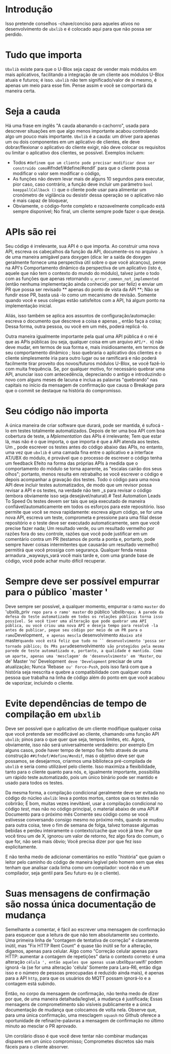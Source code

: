 # Introdução
Isso pretende conselhos -chave/conciso para aqueles ativos no desenvolvimento de `ubxlib` e é colocado aqui para que não possa ser perdido.

# Tudo que importa
`Ubxlib` existe para que o U-Blox seja capaz de vender mais módulos em mais aplicativos, facilitando a integração de um cliente aos módulos U-Blox atuais e futuros; é isso. `ubxlib` não tem significado/valor de si mesmo, é apenas um meio para esse fim. Pense assim e você se comportará da maneira certa. 

 # Seja a cauda 
 Há uma frase em inglês "A cauda abanando o cachorro", usada para descrever situações em que algo menos importante acabou controlando algo um pouco mais importante. `Ubxlib` é a cauda: um driver para apenas um ou dois componentes em um aplicativo de clientes, ele deve dobrar/flexionar o aplicativo do cliente exigir, não deve colocar os requisitos ou limitar o aplicativo dos clientes, se possível. Exemplos incluem:
- Todos `#definem que um cliente pode precisar modificar deve ser construído como`#ifndef/#define/#endif` para que o cliente possa modificar o valor sem modificar o código, 
 - As funções não devem levar mais de alguns 10 segundos para executar, pior caso, caso contrário, a função deve incluir um parâmetro `bool keeppallCallback ()` que o cliente pode usar para alimentar um cronômetro de vigilância ou desistir dessa operação se o aplicativo não é mais capaz de bloquear, 
 - Obviamente, o código-fonte completo e razoavelmente complicado está sempre disponível; No final, um cliente sempre pode fazer o que deseja. 

 # APIs são rei 
 Seu código é irrelevante, sua API é o que importa. Ao construir uma nova API, escreva os cabeçalhos da função da API, documente-os no arquivo `.h` de uma maneira amigável para doxygen (dica: ler a saída de doxygen geralmente fornece uma perspectiva útil sobre o que você alcançou), pense na API's Comportamento dinâmico da perspectiva de um aplicativo (isto é, aquele que não tem o contexto do mundo do módulo), talvez junte o todo com as funções que apenas retornando `u_error_common_not_implemented` (então nenhuma implementação ainda conhecido por ser feliz) e enviar um PR que possa ser revisado ** apenas do ponto de vista da API **; Não se fundir esse PR, basta usá -lo como um mecanismo de revisão. Somente quando você e seus colegas estão satisfeitos com a API, há algum ponto na implementação inicial. 

 Aliás, isso também se aplica aos assuntos de configuração/automação: escreva o documento que descreve a coisa e apenas _ então faça a coisa; Dessa forma, outra pessoa, ou você em um mês, poderá replicá -lo. 

 Outra maneira igualmente importante pela qual uma API pública é o rei é que as APIs públicas (ou seja, qualquer coisa em um arquivo `API/*. H`) não deve mudar, em termos de sua forma e, mais insidiosamente, em termos de seu comportamento dinâmico ; Isso quebraria o aplicativo dos clientes e o cliente simplesmente iria para outro lugar ou se ramificará e não poderá facilmente tirar proveito dos novos/futuros módulos U-Blox, se você fazê-lo com muita frequência. Se, por qualquer motivo, for necessário quebrar uma API, anunciar isso com antecedência, depreciando o antigo e introduzindo o novo com alguns meses de lacuna e inclua as palavras "quebrando" nas capitais no início da mensagem de confirmação que causa o Breakage para que o commit se destaque na história do compromisso. 

 # Seu código não importa 
 A única maneira de criar software que durará, pode ser mantida, é sufocá -lo em testes totalmente automatizados. Depois de ter uma boa API com boa cobertura de teste, a _Mplementation_ das APIs é irrelevante; Tem que estar lá, mas não é o que importa, o que importa é que a API atenda aos testes. Um _ pode escrever os testes antes do código abaixo das APIs, no entanto, uma vez que `ubxlib` é uma camada fina entre o aplicativo e a interface AT/UBX do módulo, é provável que o processo de escrever o código tenha um feedback Efeito na forma das próprias APIs à medida que o comportamento do módulo se torna aparente, as "escalas cairão dos seus olhos"; portanto, menos resulta em retrabalho se você escrever o código e depois acompanhar a gravação dos testes. Todo o código para uma nova API deve incluir testes automatizados, de modo que um revisor possa revisar a API e os testes, na verdade não tem _s para revisar o código (embora obviamente isso seja desejável/natural).# Test Automation Leads To Speed
Os testes devem ser tais que seja executado de maneira confiável/automaticamente em todos os esforços para este repositório. Isso permite que você se mova rapidamente: escreva algum código, se for uma nova API, escreva um teste, comprometa e pressione para uma filial desse repositório e o teste deve ser executado automaticamente, sem que você precise fazer nada; Um resultado verde, ou um resultado vermelho por razões fora do seu controle, razões que você pode justificar em um comentário contra um PR (testamos de ponta a ponta e, portanto, pode sempre haver coisas intermitentes que causarão um resultado vermelho) permitirá que você prossiga com segurança. Qualquer fenda nessa armadura _wayways_vará você mais tarde e, com uma grande base de código, você pode achar muito difícil recuperar. 

 # Sempre deve ser possível empurrar para o público `master ' 
 Deve sempre ser possível, a qualquer momento, empurrar o ramo `master` do 'ubxlib_priv` repo para o ramo' master` do público 'ubxlib` repo; A parede da defesa do teste automatizado em todos os relações públicas torna isso possível. Se você tiver uma alteração que pode quebrar uma API pública, ou você criou uma nova API e deseja tempo para resolvê -la antes de publicar, pegue seu código por meio de um PR para o ramo `Development`, e apenas mescla` desenvolvimento `Abaixo até` master` quando você está feliz que tudo no `` desenvolvimento 'possa ser tornado público; Os PRs para `desenvolvimento` são protegidos pela mesma parede de teste automatizado e, portanto, a qualidade é mantida. Como um aparte, apenas uma 'mesclagem' de 'desenvolvimento' em 'Master`, ou de' Master 'no' Development` deve 'Development` precisar de uma atualização; Nunca 'Rebase` ou' Force-Push`, pois isso fará com que a história seja reescrita e quebre a compatibilidade com qualquer outra pessoa que trabalha na linha de código além do ponto em que você acabou de vaporizar, incluindo o cliente. 

 # Evite dependências de tempo de compilação em `ubxlib` 
 Deve ser possível que o aplicativo de um cliente modifique qualquer coisa que você pretenda ser modificável ao cliente, chamando uma função API `ubxlib`; pinos para o que quer que seja, tempos limites, etc. Agora, obviamente, isso não será universalmente verdadeiro: por exemplo Em alguns casos, pode haver tempo de tempo fixo feito através de uma construção `##ifndef/#define/#endif`, mas o objetivo deve ser que possamos, se desejarmos, criarmos uma biblioteca pré-compilada de` ubxlib` e seria como utilizável pelo cliente. Isso maximiza a flexibilidade, tanto para o cliente quanto para nós, e, igualmente importante, possibilita um rápido teste automatizado, pois um único binário pode ser mantido e usado para todos os testes. 

 Da mesma forma, a compilação condicional geralmente deve ser evitada no código do núcleo `ubxlib`: leva a pontos mortos, cantos que os testes não cobrirão; É bom, muitas vezes inevitável, usar a compilação condicional no código _test_, mas não no código principal, o material abaixo de uma API.# Documento para o próximo mês 
 Comente seu código como se você estivesse conversando consigo mesmo no próximo mês, quando se mudou para outra coisa, teve o fim de semana de folga, talvez tomasse algumas bebidas e perdeu inteiramente o contexto/cache que você já teve. Por que você tirou um de X, ignorou um valor de retorno, fez algo fora do comum, o que for, não será mais óbvio; Você precisa dizer por que fez isso explicitamente. 

 E não tenha medo de adicionar comentários no estilo "história" que guiam o leitor pelo caminho do código de maneira legível pelo homem sem que eles tenham que analisar cada linha como um compilador: você não é um compilador, seja gentil para Seu futuro eu (e o cliente). 

 # Suas mensagens de confirmação são nossa única documentação de mudança 
 Semelhante a comentar, é fácil ao escrever uma mensagem de confirmação para esquecer que a leitura de que não tem absolutamente seu contexto. Uma primeira linha de "contagem de tentativa de correção" é claramente inútil, mas "Fix HTTP Rent Count" é quase tão inútil se for a alteração, digamos, apenas para celular. Algo como "Correção celular apenas para HTTP: aumentar a contagem de repetições" daria o contexto correto: é uma alteração `célula ', então aqueles que apenas usam` ubxlib` para `wifi' podem ignorá -la (se for uma alteração 'célula' Somente para Lara-R6, então diga isso e o número de pessoas preocupadas é reduzido ainda mais), é apenas para a API `http`, para que os usuários do MQTT possam ignorá-lo e a contagem está subindo. 

 Então, no corpo da mensagem de confirmação, não tenha medo de dizer por que, de uma maneira detalhada/legível, a mudança é justificada; Essas mensagens de comprometimento são visíveis publicamente e a única documentação de mudança que colocamos de volta nela. Observe que, para uma única confirmação, uma mesclagem `squash` no Github oferece a oportunidade de refinar/re-palavras a mensagem de confirmação no último minuto ao mesclar o PR aprovado. 

 Um corolário disso é que você deve tentar não combinar mudanças díspares em um único compromisso; Comprometes discretos são mais fáceis para o cliente absorver.